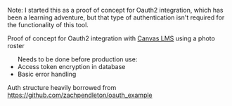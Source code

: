 Note: I started this as a proof of concept for Oauth2 integration, which has been a learning adventure, but that type of authentication isn't required for the functionality of this tool. 

Proof of concept for Oauth2 integration with <a href = "https://canvas.instructure.com/doc/api/index.html">Canvas LMS</a> using a photo roster

<ul>Needs to be done before production use:
	<li>Access token encryption in database</li>
	<li>Basic error handling</li>
</ul>

Auth structure heavily borrowed from https://github.com/zachpendleton/oauth_example
